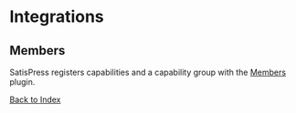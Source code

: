# Integrations

## Members

SatisPress registers capabilities and a capability group with the [Members](https://wordpress.org/plugins/members/) plugin.

[Back to Index](index.md)
